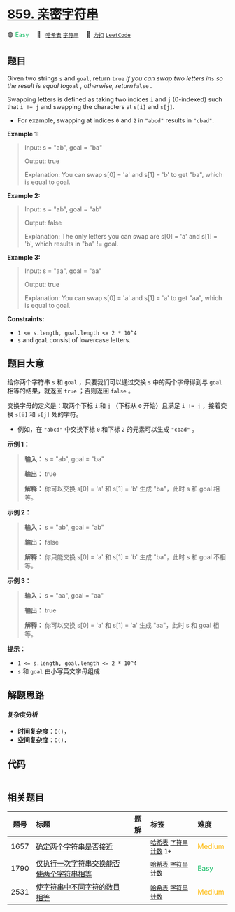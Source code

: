 # [859. 亲密字符串](https://2xiao.github.io/leetcode-js/problem/0859.html)

🟢 <font color=#15bd66>Easy</font>&emsp; 🔖&ensp; [`哈希表`](/tag/hash-table.md) [`字符串`](/tag/string.md)&emsp; 🔗&ensp;[`力扣`](https://leetcode.cn/problems/buddy-strings) [`LeetCode`](https://leetcode.com/problems/buddy-strings)

## 题目

Given two strings `s` and `goal`, return `true` _if you can swap two letters
in_`s` _so the result is equal to_`goal` _, otherwise, return_`false` _._

Swapping letters is defined as taking two indices `i` and `j` (0-indexed) such
that `i != j` and swapping the characters at `s[i]` and `s[j]`.

  * For example, swapping at indices `0` and `2` in `"abcd"` results in `"cbad"`.



**Example 1:**

> Input: s = "ab", goal = "ba"
> 
> Output: true
> 
> Explanation: You can swap s[0] = 'a' and s[1] = 'b' to get "ba", which is equal to goal.

**Example 2:**

> Input: s = "ab", goal = "ab"
> 
> Output: false
> 
> Explanation: The only letters you can swap are s[0] = 'a' and s[1] = 'b', which results in "ba" != goal.

**Example 3:**

> Input: s = "aa", goal = "aa"
> 
> Output: true
> 
> Explanation: You can swap s[0] = 'a' and s[1] = 'a' to get "aa", which is equal to goal.

**Constraints:**

  * `1 <= s.length, goal.length <= 2 * 10^4`
  * `s` and `goal` consist of lowercase letters.


## 题目大意

给你两个字符串 `s` 和 `goal` ，只要我们可以通过交换 `s` 中的两个字母得到与 `goal` 相等的结果，就返回 `true` ；否则返回
`false` 。

交换字母的定义是：取两个下标 `i` 和 `j` （下标从 `0` 开始）且满足 `i != j` ，接着交换 `s[i]` 和 `s[j]` 处的字符。

  * 例如，在 `"abcd"` 中交换下标 `0` 和下标 `2` 的元素可以生成 `"cbad"` 。



**示例 1：**

> 
> 
> 
> 
> 
> **输入：** s = "ab", goal = "ba"
> 
> **输出：** true
> 
> **解释：** 你可以交换 s[0] = 'a' 和 s[1] = 'b' 生成 "ba"，此时 s 和 goal 相等。

**示例 2：**

> 
> 
> 
> 
> 
> **输入：** s = "ab", goal = "ab"
> 
> **输出：** false
> 
> **解释：** 你只能交换 s[0] = 'a' 和 s[1] = 'b' 生成 "ba"，此时 s 和 goal 不相等。

**示例 3：**

> 
> 
> 
> 
> 
> **输入：** s = "aa", goal = "aa"
> 
> **输出：** true
> 
> **解释：** 你可以交换 s[0] = 'a' 和 s[1] = 'a' 生成 "aa"，此时 s 和 goal 相等。
> 
> 



**提示：**

  * `1 <= s.length, goal.length <= 2 * 10^4`
  * `s` 和 `goal` 由小写英文字母组成


## 解题思路

#### 复杂度分析

- **时间复杂度**：`O()`，
- **空间复杂度**：`O()`，

## 代码

```javascript

```

## 相关题目

<!-- prettier-ignore -->
| 题号 | 标题 | 题解 | 标签 | 难度 |
| :------: | :------ | :------: | :------ | :------ |
| 1657 | [确定两个字符串是否接近](https://leetcode.com/problems/determine-if-two-strings-are-close) |  |  [`哈希表`](/tag/hash-table.md) [`字符串`](/tag/string.md) [`计数`](/tag/counting.md) `1+` | <font color=#ffb800>Medium</font> |
| 1790 | [仅执行一次字符串交换能否使两个字符串相等](https://leetcode.com/problems/check-if-one-string-swap-can-make-strings-equal) |  |  [`哈希表`](/tag/hash-table.md) [`字符串`](/tag/string.md) [`计数`](/tag/counting.md) | <font color=#15bd66>Easy</font> |
| 2531 | [使字符串中不同字符的数目相等](https://leetcode.com/problems/make-number-of-distinct-characters-equal) |  |  [`哈希表`](/tag/hash-table.md) [`字符串`](/tag/string.md) [`计数`](/tag/counting.md) | <font color=#ffb800>Medium</font> |